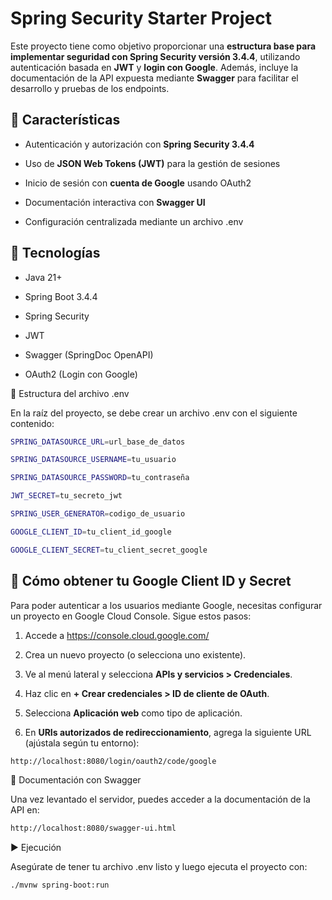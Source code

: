 Spring Security Starter Project
===============================

Este proyecto tiene como objetivo proporcionar una **estructura base para implementar seguridad con Spring Security versión 3.4.4**, utilizando autenticación basada en **JWT** y **login con Google**. Además, incluye la documentación de la API expuesta mediante **Swagger** para facilitar el desarrollo y pruebas de los endpoints.

🔐 Características
------------------

*   Autenticación y autorización con **Spring Security 3.4.4**
    
*   Uso de **JSON Web Tokens (JWT)** para la gestión de sesiones
    
*   Inicio de sesión con **cuenta de Google** usando OAuth2
    
*   Documentación interactiva con **Swagger UI**
    
*   Configuración centralizada mediante un archivo .env
    

🚀 Tecnologías
--------------

*   Java 21+
    
*   Spring Boot 3.4.4
    
*   Spring Security
    
*   JWT
    
*   Swagger (SpringDoc OpenAPI)
    
*   OAuth2 (Login con Google)
    

📁 Estructura del archivo .env

En la raíz del proyecto, se debe crear un archivo .env con el siguiente contenido:
 ```bash
SPRING_DATASOURCE_URL=url_base_de_datos

SPRING_DATASOURCE_USERNAME=tu_usuario

SPRING_DATASOURCE_PASSWORD=tu_contraseña

JWT_SECRET=tu_secreto_jwt

SPRING_USER_GENERATOR=codigo_de_usuario

GOOGLE_CLIENT_ID=tu_client_id_google

GOOGLE_CLIENT_SECRET=tu_client_secret_google
```

🔧 Cómo obtener tu Google Client ID y Secret
--------------------------------------------

Para poder autenticar a los usuarios mediante Google, necesitas configurar un proyecto en Google Cloud Console. Sigue estos pasos:

1.  Accede a https://console.cloud.google.com/
    
2.  Crea un nuevo proyecto (o selecciona uno existente).
    
3.  Ve al menú lateral y selecciona **APIs y servicios > Credenciales**.
    
4.  Haz clic en **\+ Crear credenciales > ID de cliente de OAuth**.
    
5.  Selecciona **Aplicación web** como tipo de aplicación.
    
6.  En **URIs autorizados de redireccionamiento**, agrega la siguiente URL (ajústala según tu entorno):
    
 ```bash
http://localhost:8080/login/oauth2/code/google
```

📄 Documentación con Swagger

Una vez levantado el servidor, puedes acceder a la documentación de la API en:

 ```bash
http://localhost:8080/swagger-ui.html
```

▶️ Ejecución

Asegúrate de tener tu archivo .env listo y luego ejecuta el proyecto con:

 ```bash
./mvnw spring-boot:run
```